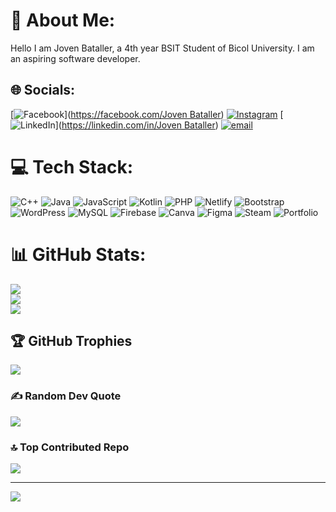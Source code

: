 # 💫 About Me:
Hello I am Joven Bataller, a 4th year BSIT Student of Bicol University. I am an aspiring software developer.


## 🌐 Socials:
[![Facebook](https://img.shields.io/badge/Facebook-%231877F2.svg?logo=Facebook&logoColor=white)]([https://facebook.com/Joven Bataller](https://www.facebook.com/joven.serdanbataller)) [![Instagram](https://img.shields.io/badge/Instagram-%23E4405F.svg?logo=Instagram&logoColor=white)](https://instagram.com/wakamonoooo) [![LinkedIn](https://img.shields.io/badge/LinkedIn-%230077B5.svg?logo=linkedin&logoColor=white)]([https://linkedin.com/in/Joven Bataller](https://www.linkedin.com/in/joven-bataller-085761350/)) [![email](https://img.shields.io/badge/Email-D14836?logo=gmail&logoColor=white)](mailto:joven.serdanbataller21@gmail.com) 

# 💻 Tech Stack:
![C++](https://img.shields.io/badge/c++-%2300599C.svg?style=for-the-badge&logo=c%2B%2B&logoColor=white) ![Java](https://img.shields.io/badge/java-%23ED8B00.svg?style=for-the-badge&logo=openjdk&logoColor=white) ![JavaScript](https://img.shields.io/badge/javascript-%23323330.svg?style=for-the-badge&logo=javascript&logoColor=%23F7DF1E) ![Kotlin](https://img.shields.io/badge/kotlin-%237F52FF.svg?style=for-the-badge&logo=kotlin&logoColor=white) ![PHP](https://img.shields.io/badge/php-%23777BB4.svg?style=for-the-badge&logo=php&logoColor=white) ![Netlify](https://img.shields.io/badge/netlify-%23000000.svg?style=for-the-badge&logo=netlify&logoColor=#00C7B7) ![Bootstrap](https://img.shields.io/badge/bootstrap-%238511FA.svg?style=for-the-badge&logo=bootstrap&logoColor=white) ![WordPress](https://img.shields.io/badge/WordPress-%23117AC9.svg?style=for-the-badge&logo=WordPress&logoColor=white) ![MySQL](https://img.shields.io/badge/mysql-4479A1.svg?style=for-the-badge&logo=mysql&logoColor=white) ![Firebase](https://img.shields.io/badge/firebase-a08021?style=for-the-badge&logo=firebase&logoColor=ffcd34) ![Canva](https://img.shields.io/badge/Canva-%2300C4CC.svg?style=for-the-badge&logo=Canva&logoColor=white) ![Figma](https://img.shields.io/badge/figma-%23F24E1E.svg?style=for-the-badge&logo=figma&logoColor=white) ![Steam](https://img.shields.io/badge/steam-%23000000.svg?style=for-the-badge&logo=steam&logoColor=white) ![Portfolio](https://img.shields.io/badge/Portfolio-%23000000.svg?style=for-the-badge&logo=firefox&logoColor=#FF7139)
# 📊 GitHub Stats:
![](https://github-readme-stats.vercel.app/api?username=wakamonoo&theme=dark&hide_border=false&include_all_commits=false&count_private=false)<br/>
![](https://nirzak-streak-stats.vercel.app/?user=wakamonoo&theme=dark&hide_border=false)<br/>
![](https://github-readme-stats.vercel.app/api/top-langs/?username=wakamonoo&theme=dark&hide_border=false&include_all_commits=false&count_private=false&layout=compact)

## 🏆 GitHub Trophies
![](https://github-profile-trophy.vercel.app/?username=wakamonoo&theme=radical&no-frame=false&no-bg=true&margin-w=4)

### ✍️ Random Dev Quote
![](https://quotes-github-readme.vercel.app/api?type=horizontal&theme=radical)

### 🔝 Top Contributed Repo
![](https://github-contributor-stats.vercel.app/api?username=wakamonoo&limit=5&theme=dark&combine_all_yearly_contributions=true)

---
[![](https://visitcount.itsvg.in/api?id=wakamonoo&icon=0&color=0)](https://visitcount.itsvg.in)

<!-- Proudly created with GPRM ( https://gprm.itsvg.in ) -->
